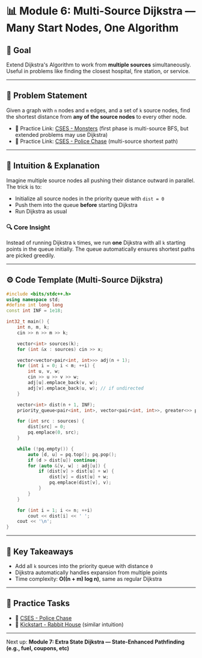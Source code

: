 
# 📊 Module 6: Multi-Source Dijkstra — Many Start Nodes, One Algorithm

## 💪 Goal

Extend Dijkstra's Algorithm to work from **multiple sources** simultaneously. Useful in problems like finding the closest hospital, fire station, or service.

---

## 📝 Problem Statement

Given a graph with `n` nodes and `m` edges, and a set of `k` source nodes, find the shortest distance from **any of the source nodes** to every other node.

* 📅 Practice Link: [CSES - Monsters](https://cses.fi/problemset/task/1194/) (first phase is multi-source BFS, but extended problems may use Dijkstra)
* 📅 Practice Link: [CSES - Police Chase](https://cses.fi/problemset/task/1695/) (multi-source shortest path)

---

## 🧐 Intuition & Explanation

Imagine multiple source nodes all pushing their distance outward in parallel. The trick is to:

* Initialize all source nodes in the priority queue with `dist = 0`
* Push them into the queue **before** starting Dijkstra
* Run Dijkstra as usual

### 🔍 Core Insight

Instead of running Dijkstra `k` times, we run **one** Dijkstra with all `k` starting points in the queue initially. The queue automatically ensures shortest paths are picked greedily.

---

## ⚙️ Code Template (Multi-Source Dijkstra)

```cpp
#include <bits/stdc++.h>
using namespace std;
#define int long long
const int INF = 1e18;

int32_t main() {
    int n, m, k;
    cin >> n >> m >> k;

    vector<int> sources(k);
    for (int &x : sources) cin >> x;

    vector<vector<pair<int, int>>> adj(n + 1);
    for (int i = 0; i < m; ++i) {
        int u, v, w;
        cin >> u >> v >> w;
        adj[u].emplace_back(v, w);
        adj[v].emplace_back(u, w); // if undirected
    }

    vector<int> dist(n + 1, INF);
    priority_queue<pair<int, int>, vector<pair<int, int>>, greater<>> pq;

    for (int src : sources) {
        dist[src] = 0;
        pq.emplace(0, src);
    }

    while (!pq.empty()) {
        auto [d, u] = pq.top(); pq.pop();
        if (d > dist[u]) continue;
        for (auto &[v, w] : adj[u]) {
            if (dist[v] > dist[u] + w) {
                dist[v] = dist[u] + w;
                pq.emplace(dist[v], v);
            }
        }
    }

    for (int i = 1; i <= n; ++i)
        cout << dist[i] << ' ';
    cout << '\n';
}
```

---

## 🔹 Key Takeaways

* Add all `k` sources into the priority queue with distance `0`
* Dijkstra automatically handles expansion from multiple points
* Time complexity: **O((n + m) log n)**, same as regular Dijkstra

---

## 📁 Practice Tasks

* 🔹 [CSES - Police Chase](https://cses.fi/problemset/task/1695/)
* 🔹 [Kickstart - Rabbit House](https://codingcompetitions.withgoogle.com/kickstart/round/0000000000436140/problems) (similar intuition)

---

Next up: **Module 7: Extra State Dijkstra — State-Enhanced Pathfinding (e.g., fuel, coupons, etc)**
